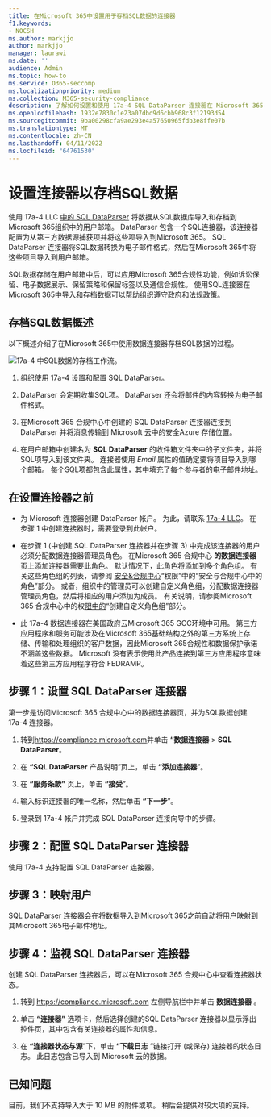 ```yaml
---
title: 在Microsoft 365中设置用于存档SQL数据的连接器
f1.keywords:
- NOCSH
ms.author: markjjo
author: markjjo
manager: laurawi
ms.date: ''
audience: Admin
ms.topic: how-to
ms.service: O365-seccomp
ms.localizationpriority: medium
ms.collection: M365-security-compliance
description: 了解如何设置和使用 17a-4 SQL DataParser 连接器在 Microsoft 365 中导入和存档SQL数据。
ms.openlocfilehash: 1932e7830c1e23a07dbd9d6cbb968c3f12193d54
ms.sourcegitcommit: 9ba00298cfa9ae293e4a57650965fdb3e8ffe07b
ms.translationtype: MT
ms.contentlocale: zh-CN
ms.lasthandoff: 04/11/2022
ms.locfileid: "64761530"
---
```

# <a name="set-up-a-connector-to-archive-sql-data"></a>设置连接器以存档SQL数据

使用 17a-4 LLC [中的 SQL DataParser](https://www.17a-4.com/sql-dataparser/) 将数据从SQL数据库导入和存档到Microsoft 365组织中的用户邮箱。 DataParser 包含一个SQL连接器，该连接器配置为从第三方数据源捕获项并将这些项导入到Microsoft 365。 SQL DataParser 连接器将SQL数据转换为电子邮件格式，然后在Microsoft 365中将这些项目导入到用户邮箱。

SQL数据存储在用户邮箱中后，可以应用Microsoft 365合规性功能，例如诉讼保留、电子数据展示、保留策略和保留标签以及通信合规性。 使用SQL连接器在Microsoft 365中导入和存档数据可以帮助组织遵守政府和法规政策。

## <a name="overview-of-archiving-sql-data"></a>存档SQL数据概述

以下概述介绍了在Microsoft 365中使用数据连接器存档SQL数据的过程。

![17a-4 中SQL数据的存档工作流。](../media/SQLDatabaseDataParserConnectorWorkflow.png)

1. 组织使用 17a-4 设置和配置 SQL DataParser。

2. DataParser 会定期收集SQL项。 DataParser 还会将邮件的内容转换为电子邮件格式。

3. 在Microsoft 365 合规中心中创建的 SQL DataParser 连接器连接到 DataParser 并将消息传输到 Microsoft 云中的安全Azure 存储位置。

4. 在用户邮箱中创建名为 **SQL DataParser** 的收件箱文件夹中的子文件夹，并将SQL项导入到该文件夹。 连接器使用 *Email* 属性的值确定要将项目导入到哪个邮箱。 每个SQL项都包含此属性，其中填充了每个参与者的电子邮件地址。

## <a name="before-you-set-up-a-connector"></a>在设置连接器之前

- 为 Microsoft 连接器创建 DataParser 帐户。 为此，请联系 [17a-4 LLC](https://www.17a-4.com/contact/)。 在步骤 1 中创建连接器时，需要登录到此帐户。

- 在步骤 1 (中创建 SQL DataParser 连接器并在步骤 3) 中完成该连接器的用户必须分配数据连接器管理员角色。 在Microsoft 365 合规中心 **的数据连接器** 页上添加连接器需要此角色。 默认情况下，此角色将添加到多个角色组。 有关这些角色组的列表，请参阅 [安全&合规中心](../security/office-365-security/permissions-in-the-security-and-compliance-center.md#roles-in-the-security--compliance-center)“权限”中的“安全与合规中心中的角色”部分。 或者，组织中的管理员可以创建自定义角色组，分配数据连接器管理员角色，然后将相应的用户添加为成员。 有关说明，请参阅Microsoft 365 合规中心中的权[限中的](microsoft-365-compliance-center-permissions.md#create-a-custom-role-group)“创建自定义角色组”部分。

- 此 17a-4 数据连接器在美国政府云Microsoft 365 GCC环境中可用。 第三方应用程序和服务可能涉及在Microsoft 365基础结构之外的第三方系统上存储、传输和处理组织的客户数据，因此Microsoft 365合规性和数据保护承诺不涵盖这些数据。 Microsoft 没有表示使用此产品连接到第三方应用程序意味着这些第三方应用程序符合 FEDRAMP。

## <a name="step-1-set-up-a-sql-dataparser-connector"></a>步骤 1：设置 SQL DataParser 连接器

第一步是访问Microsoft 365 合规中心中的数据连接器页，并为SQL数据创建 17a-4 连接器。

1. 转到<https://compliance.microsoft.com>并单击 **“数据连接器** > **SQL DataParser**。

2. 在 **“SQL DataParser** 产品说明”页上，单击 **“添加连接器**”。

3. 在 **“服务条款”** 页上，单击 **“接受**”。

4. 输入标识连接器的唯一名称，然后单击 **“下一步**”。

5. 登录到 17a-4 帐户并完成 SQL DataParser 连接向导中的步骤。

## <a name="step-2-configure-the-sql-dataparser-connector"></a>步骤 2：配置 SQL DataParser 连接器

使用 17a-4 支持配置 SQL DataParser 连接器。

## <a name="step-3-map-users"></a>步骤 3：映射用户

SQL DataParser 连接器会在将数据导入到Microsoft 365之前自动将用户映射到其Microsoft 365电子邮件地址。

## <a name="step-4-monitor-the-sql-dataparser-connector"></a>步骤 4：监视 SQL DataParser 连接器

创建 SQL DataParser 连接器后，可以在Microsoft 365 合规中心中查看连接器状态。

1. 转到 <https://compliance.microsoft.com> 左侧导航栏中并单击 **数据连接器** 。

2. 单击 **“连接器”** 选项卡，然后选择创建的SQL DataParser 连接器以显示浮出控件页，其中包含有关连接器的属性和信息。

3. 在 **“连接器状态与源**”下，单击 **“下载日志** ”链接打开 (或保存) 连接器的状态日志。 此日志包含已导入到 Microsoft 云的数据。

## <a name="known-issues"></a>已知问题

目前，我们不支持导入大于 10 MB 的附件或项。 稍后会提供对较大项的支持。
